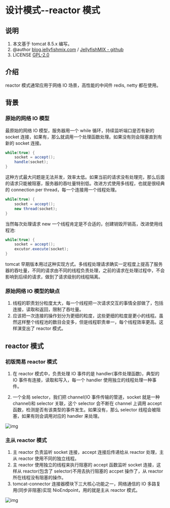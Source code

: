 # 设计模式--reactor 模式



## 说明

1. 本文基于 tomcat 8.5.x 编写。
2. @author [blog.jellyfishmix.com](http://blog.jellyfishmix.com) / [JellyfishMIX - github](https://github.com/JellyfishMIX)
3. LICENSE [GPL-2.0](https://github.com/JellyfishMIX/GPL-2.0)



## 介绍

reactor 模式通常应用于网络 IO 场景，高性能的中间件 redis, netty 都在使用。



## 背景

### 原始的网络 IO 模型

最原始的网络 IO 模型，服务器用一个 while 循环，持续监听端口是否有新的 socket 连接，如果有，那么就调用一个处理函数处理。如果没有则会阻塞直到有新的 socket 连接。
```java
while(true) {
	socket = accept();
	handle(socket);
}
```

这种方式最大问题是无法并发，效率太低。如果当前的请求没有处理完，那么后面的请求只能被阻塞，服务器的吞吐量特别低。改进方式使用多线程，也就是很经典的 connection per thread，每一个连接用一个线程处理。

```java
while(true) {
	socket = accept();
	new thread(socket);
}
```

当然每次处理请求 new 一个线程肯定是不合适的，创建销毁开销高，改进使用线程池:

```java
while(true) {
	socket = accept();
	excutor.execute(socket);
}
```

tomcat 早期版本用过这种实现方式。多线程处理请求确实一定程度上提高了服务器的吞吐量，不同的请求由不同的线程负责处理，之前的请求在处理过程中，不会影响到后续的请求，做到了请求级别的线程隔离。

### 原始网络 IO 模型的缺点

1. 线程的职责划分粒度太大，每一个线程把一次请求交互的事情全部做了，包括连接，读取和返回，限制了吞吐量。
2. 应该把一次连接的操作划分为更细的粒度，这些更细的粒度是更小的线程。虽然这样整个线程池的数目会变多，但是线程职责单一，每个线程效率更高。这样演变出了 reactor 模式。



## reactor 模式

### 初版简易 reactor 模式

1. 在 reactor 模式中，负责处理 IO 事件的是 handler(事件处理函数)，典型的 IO 事件有连接，读取和写入，每一个 handler 使用独立的线程处理一种事件。

2. 一个全局 selector，我们把 channel(IO 事件传输的管道，socket 就是一种 channel)和 selector 关联，这个 selector 会不断在 channel 上调用 accept 函数，检测是否有该类型的事件发生。如果没有，那么 selector 线程会被阻塞，如果有则会调用对应的 handler 来处理。

![img](https://image-hosting.jellyfishmix.com/20221222144649.png)

### 主从 reactor 模式

1. 主 reactor 负责监听 socket 连接，accept 连接后传递给从 reactor 处理，主从 reactor 使用不同的独立线程。
2. 主 reactor 使用独立的线程来执行阻塞的 accept 函数监听 socket 连接，这样从 reactor(包含了 selector)不用去执行阻塞的 accpet 操作了，从 reactor 所在线程没有阻塞的操作。
3. tomcat-connector 连接器模块下三大核心功能之一，网络通信的 IO 多路复用(同步非阻塞)实现 NioEndpoint，用的就是主从 reactor 模式。

![img](https://image-hosting.jellyfishmix.com/20221222161905.jpg)